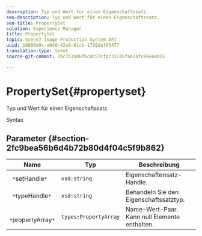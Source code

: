 ```yaml
---
description: Typ und Wert für einen Eigenschaftssatz.
seo-description: Typ und Wert für einen Eigenschaftssatz.
seo-title: PropertySet
solution: Experience Manager
title: PropertySet
topic: Scene7 Image Production System API
uuid: b8800e9c-a940-42a8-81cb-1798daf65477
translation-type: tm+mt
source-git-commit: 7bc7b3a86fbcdc57cfdc31745fae3afc06e44b15

---
```



# PropertySet{#propertyset}

Typ und Wert für einen Eigenschaftssatz.

Syntax

## Parameter {#section-2fc9bea56b6d4b72b80d4f04c5f9b862}

| Name | Typ | Beschreibung |
|---|---|---|
| ` *`setHandle`*` | `xsd:string` | Eigenschaftensatz-Handle. |
| ` *`typeHandle`*` | `xsd:string` | Behandeln Sie den Eigenschaftssatztyp. |
| ` *`propertyArray`*` | `types:PropertyArray` | Name-Wert-Paar. Kann null Elemente enthalten. |

